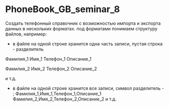 # PhoneBook_GB_seminar_8

Создать телефонный справочник с возможностью импорта и экспорта данных в нескольких форматах. 
под форматами понимаем структуру файлов, например:
- в файле на одной строке хранится одна часть записи, пустая строка - разделитель

Фамилия_1
Имя_1
Телефон_1
Описание_1

Фамилия_2
Имя_2
Телефон_2
Описание_2

и т.д.
- в файле на одной строке хранится все записи, символ разделитель - ;
Фамилия_1,Имя_1,Телефон_1,Описание_1
Фамилия_2,Имя_2,Телефон_2,Описание_2
и т.д.
